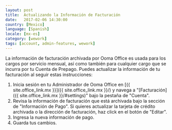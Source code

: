 ```yaml
---
layout: post
title:  Actualizando la Información de Facturación
date:   2017-02-06 14:30:00
country: [Mexico]
language: [Spanish]
locale: [mx-es]
category: [wework]
tags: [account, admin-features, wework]
---
```


La información de facturación archivada por Ooma Office es usada para los cargos por servicio mensual, así como también para cualquier cargo que se incurra por tu Cuenta de Prepago. Puedes actualizar la información de tu facturación al seguir estas instrucciones:

1. Inicia sesión en tu Administrador de Ooma Office en [{{ site.office_link.mx }}]({{ site.office_link.mx }}/) y navega a "[Facturación]({{ site.office_link.mx }}/#settings)" bajo la pestaña de "Cuenta".
2. Revisa la información de facturación que está archivada bajo la sección de "Información de Pago". Si quieres actualizar la tarjeta de crédito archivada o la dirección de facturación, haz click en el botón de "Editar".
3. Ingresa la nueva información de pago.
4. Guarda tus cambios.